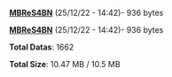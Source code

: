 [**MBReS4BN**](/data/MBReS4BN.txt) (25/12/22 - 14:42)- 936 bytes

[**MBReS4BN**](/data/MBReS4BN.txt) (25/12/22 - 14:42)- 936 bytes

**Total Datas**: 1662

**Total Size**: 10.47 MB / 10.5 MB
